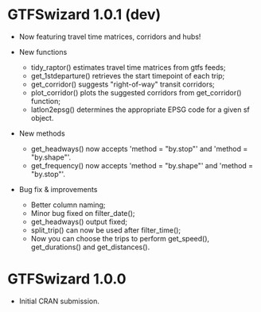 # GTFSwizard 1.0.1 (dev)

* Now featuring travel time matrices, corridors and hubs!

* New functions
  - tidy_raptor() estimates travel time matrices from gtfs feeds;
  - get_1stdeparture() retrieves the start timepoint of each trip;
  - get_corridor() suggests "right-of-way" transit corridors;
  - plot_corridor() plots the suggested corridors from get_corridor() function;
  - latlon2epsg() determines the appropriate EPSG code for a given sf object.
 
* New methods
  - get_headways() now accepts 'method = "by.stop"' and 'method = "by.shape"'.
  - get_frequency() now accepts 'method = "by.shape"' and 'method = "by.stop"'.
  
* Bug fix & improvements
  - Better column naming;
  - Minor bug fixed on filter_date();
  - get_headways() output fixed;
  - split_trip() can now be used after filter_time();
  - Now you can choose the trips to perform get_speed(), get_durations() and get_distances().

# GTFSwizard 1.0.0

* Initial CRAN submission.
